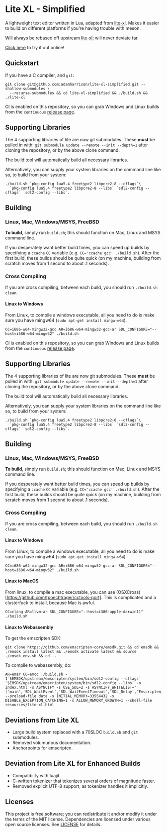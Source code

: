 # Lite XL - Simplified

A lightweight text editor written in Lua, adapted from [lite-xl]. Makes it easier to build
on different platforms if you're having trouble with meson.

Will always be rebased off upstream [lite-xl]; will never deviate far.

[Click here](https://adamharrison.github.io/lite-xl-simplified/) to try it out online!

## Quickstart

If you have a C compiler, and `git`:

```
git clone git@github.com:adamharrison/lite-xl-simplified.git --shallow-submodules \
  --recurse-submodules && cd lite-xl-simplified && ./build.sh && ./lite-xl
````

CI is enabled on this repository, so you can grab Windows and Linux builds from the 
`continuous` [release page](https://github.com/adamharrison/lite-xl-simplified/releases/tag/continuous).

## Supporting Libraries

The 4 supporting libraries of lite are now git submodules. These **must** be pulled in with: 
`git submodule update --remote --init --depth=1` after cloning the repository, or by the above clone command.

The build tool will automatically build all necessary libraries.

Alternatively, you can supply your system libraries on the command line like so, to build from your system:

```
./build.sh `pkg-config lua5.4 freetype2 libpcre2-8 --cflags`\
  `pkg-config lua5.4 freetype2 libpcre2-8 --libs` `sdl2-config --cflags` `sdl2-config --libs`.
```

## Building

### Linux, Mac, Windows/MSYS, FreeBSD

**To build**, simply run `build.sh`; this should function on Mac, Linux and MSYS command line.

If you desperately want better build times, you can speed up builds by specifying a `ccache`
`CC` variable (e.g. `CC='ccache gcc' ./build.sh`). After the first build, these builds should
be quite quick (on my machine, building from scratch moves from 1 second to about .1 seconds).

### Cross Compiling

If you are cross compiling, between each build, you should run `./build.sh clean`.

#### Linux to Windows

From Linux, to compile a windows executable, all you need to do is make sure you have mingw64 (`sudo apt-get install mingw-w64`).

```
CC=i686-w64-mingw32-gcc AR=i686-w64-mingw32-gcc-ar SDL_CONFIGURE="--host=i686-w64-mingw32" ./build.sh
```

CI is enabled on this repository, so you can grab Windows and Linux builds from the 
`continuous` [release page](https://github.com/adamharrison/lite-xl-simplified/releases/tag/continuous).

## Supporting Libraries

The 4 supporting libraries of lite are now git submodules. These **must** be pulled in with: 
`git submodule update --remote --init --depth=1` after cloning the repository, or by the above clone command.

The build tool will automatically build all necessary libraries.

Alternatively, you can supply your system libraries on the command line like so, to build from your system:

```
./build.sh `pkg-config lua5.4 freetype2 libpcre2-8 --cflags`\
  `pkg-config lua5.4 freetype2 libpcre2-8 --libs` `sdl2-config --cflags` `sdl2-config --libs`.
```

## Building

### Linux, Mac, Windows/MSYS, FreeBSD

**To build**, simply run `build.sh`; this should function on Mac, Linux and MSYS command line.

If you desperately want better build times, you can speed up builds by specifying a `ccache`
`CC` variable (e.g. `CC='ccache gcc' ./build.sh`). After the first build, these builds should
be quite quick (on my machine, building from scratch moves from 1 second to about .1 seconds).

### Cross Compiling

If you are cross compiling, between each build, you should run `./build.sh clean`.

#### Linux to Windows

From Linux, to compile a windows executable, all you need to do is make sure you have mingw64 (`sudo apt-get install mingw-w64`).

```
CC=i686-w64-mingw32-gcc AR=i686-w64-mingw32-gcc-ar SDL_CONFIGURE="--host=i686-w64-mingw32" ./build.sh
```

#### Linux to MacOS

From linux, to compile a mac executable, you can use (OSXCross)[https://github.com/tpoechtrager/cctools-port]. 
This is complicated and a clusterfuck to install, because Mac is awful.

```
CC=clang AR=llvm-ar SDL_CONFIGURE="--host=i386-apple-darwin11" ./build.sh
```

#### Linux to Webassembly

To get the emscripten SDK:

```
git clone https://github.com/emscripten-core/emsdk.git && cd emsdk && ./emsdk install latest && ./emsdk activate latest && source ./emsdk_env.sh && cd ..
```

To compile to webassembly, do:

```
AR=emar CC=emcc ./build.sh -I`$EMSDK/upstream/emscripten/system/bin/sdl2-config --cflags` `$EMSDK/upstream/emscripten/system/bin/sdl2-config --libs` -o index.html -s ASYNCIFY -s USE_SDL=2 -s ASYNCIFY_WHITELIST="['main','SDL_WaitEvent','SDL_WaitEventTimeout','SDL_Delay','Emscripten_GLES_SwapWindow','SDL_UpdateWindowSurfaceRects','f_call','luaD_callnoyield','luaV_execute','luaD_precall','precallC','luaD_call','f_sleep','Emscripten_UpdateWindowFramebuffer','luaC_freeallobjects','GCTM','luaD_rawrunprotected','lua_close','close_state','f_end_frame','rencache_end_frame','ren_update_rects','renwin_update_rects','lua_pcallk','luaB_xpcall','dynCall_vii','f_wait_event']"  --preload-file data -s INITIAL_MEMORY=33554432 -s DISABLE_EXCEPTION_CATCHING=1 -s ALLOW_MEMORY_GROWTH=1 --shell-file resources/lite-xl.html
```

## Deviations from Lite XL

* Large build system replaced with a 70SLOC `build.sh` and `git` submodules.
* Removed volumunous documentation.
* Anchorpoints for emscripten.

## Deviation from Lite XL for Enhanced Builds

* Compatibilty with luajit.
* C-written tokenizer that tokenizes several orders of magnitude faster.
* Removed explicit UTF-8 support, as tokenizer handles it implicitly.

## Licenses

This project is free software; you can redistribute it and/or modify it under
the terms of the MIT license. Dependencies are licensed under various open
source licenses.  See [LICENSE] for details.

[lite-xl]:                    https://github.com/lite-xl/lite-xl
[LICENSE]:                    LICENSE
